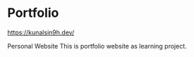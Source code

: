# Portfolio

https://kunalsin9h.dev/

Personal Website This is portfolio website as learning project.

